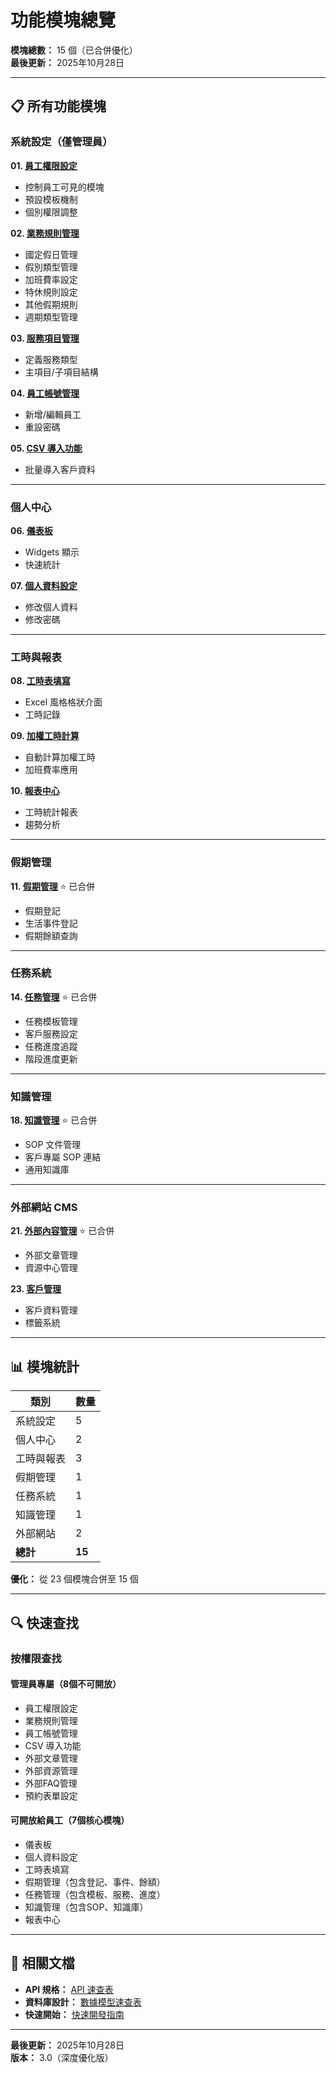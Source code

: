 # 功能模塊總覽

**模塊總數：** 15 個（已合併優化）  
**最後更新：** 2025年10月28日

---

## 📋 所有功能模塊

### 系統設定（僅管理員）

**01. [員工權限設定](./01-員工權限設定.md)**
- 控制員工可見的模塊
- 預設模板機制
- 個別權限調整

**02. [業務規則管理](./02-業務規則管理（完整版）.md)**
- 國定假日管理
- 假別類型管理
- 加班費率設定
- 特休規則設定
- 其他假期規則
- 週期類型管理

**03. [服務項目管理](./03-服務項目管理.md)**
- 定義服務類型
- 主項目/子項目結構

**04. [員工帳號管理](./04-員工帳號管理.md)**
- 新增/編輯員工
- 重設密碼

**05. [CSV 導入功能](./05-CSV導入功能.md)**
- 批量導入客戶資料

---

### 個人中心

**06. [儀表板](./06-儀表板.md)**
- Widgets 顯示
- 快速統計

**07. [個人資料設定](./07-個人資料設定.md)**
- 修改個人資料
- 修改密碼

---

### 工時與報表

**08. [工時表填寫](./08-工時表填寫.md)**
- Excel 風格格狀介面
- 工時記錄

**09. [加權工時計算](./09-加權工時計算.md)**
- 自動計算加權工時
- 加班費率應用

**10. [報表中心](./10-報表中心.md)**
- 工時統計報表
- 趨勢分析

---

### 假期管理

**11. [假期管理](./11-假期管理（完整版）.md)** ⭐ 已合併
- 假期登記
- 生活事件登記
- 假期餘額查詢

---

### 任務系統

**14. [任務管理](./14-任務管理（完整版）.md)** ⭐ 已合併
- 任務模板管理
- 客戶服務設定
- 任務進度追蹤
- 階段進度更新

---

### 知識管理

**18. [知識管理](./18-知識管理（完整版）.md)** ⭐ 已合併
- SOP 文件管理
- 客戶專屬 SOP 連結
- 通用知識庫

---

### 外部網站 CMS

**21. [外部內容管理](./21-外部內容管理（完整版）.md)** ⭐ 已合併
- 外部文章管理
- 資源中心管理

**23. [客戶管理](./23-客戶管理.md)**
- 客戶資料管理
- 標籤系統

---

## 📊 模塊統計

| 類別 | 數量 |
|------|------|
| 系統設定 | 5 |
| 個人中心 | 2 |
| 工時與報表 | 3 |
| 假期管理 | 1 |
| 任務系統 | 1 |
| 知識管理 | 1 |
| 外部網站 | 2 |
| **總計** | **15** |

**優化：** 從 23 個模塊合併至 15 個

---

## 🔍 快速查找

### 按權限查找

#### 管理員專屬（8個不可開放）
- 員工權限設定
- 業務規則管理
- 員工帳號管理
- CSV 導入功能
- 外部文章管理
- 外部資源管理
- 外部FAQ管理
- 預約表單設定

#### 可開放給員工（7個核心模塊）
- 儀表板
- 個人資料設定
- 工時表填寫
- 假期管理（包含登記、事件、餘額）
- 任務管理（包含模板、服務、進度）
- 知識管理（包含SOP、知識庫）
- 報表中心

---

## 🔗 相關文檔

- **API 規格：** [API 速查表](../快速參考/API速查表.md)
- **資料庫設計：** [數據模型速查表](../快速參考/數據模型速查表.md)
- **快速開始：** [快速開發指南](../快速參考/快速開發指南.md)

---

**最後更新：** 2025年10月28日  
**版本：** 3.0（深度優化版）

